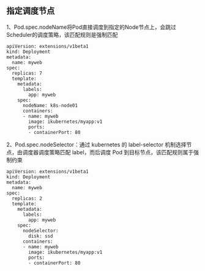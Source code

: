 指定调度节点
---
1、Pod.spec.nodeName将Pod直接调度到指定的Node节点上，会跳过Scheduler的调度策略，该匹配规则是强制匹配  
```
apiVersion: extensions/v1beta1
kind: Deployment
metadata:
  name: myweb
spec:
  replicas: 7
  template:
    metadata:
      labels:
        app: myweb
    spec:
      nodeName: k8s-node01
      containers:
      - name: myweb
        image: ikubernetes/myapp:v1
        ports:
        - containerPort: 80
```  

2、Pod.spec.nodeSelector：通过 kubernetes 的 label-selector 机制选择节点，由调度器调度策略匹配 label，而后调度 Pod 到目标节点，该匹配规则属于强制约束  
```
apiVersion: extensions/v1beta1
kind: Deployment
metadata:
  name: myweb
spec:
  replicas: 2
  template:
    metadata:
      labels:
        app: myweb
    spec:
      nodeSelector:
        disk: ssd
      containers:
      - name: myweb
        image: ikubernetes/myapp:v1
        ports:
        - containerPort: 80
```  

